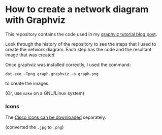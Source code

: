 How to create a network diagram with Graphviz
=============================================

This repository contains the code used in my [graphviz tutorial blog post](https://mikegriffin.ie/blog/20110308-a-graphviz-tutorial).

Look through the history of the repository to see the steps that I used to create the network diagram.
Each step has the code and the resultant image that was created.

Once graphviz was installed correctly, I used the command:

```
dot.exe -Tpng graph.graphviz -o graph.png
```

to create the images.

(Or, use `make` on a GNU/Linux system)

### Icons

The [Cisco icons can be downloaded](http://www.cisco.com/web/about/ac50/ac47/2.html) separately.

(converted the `.jpg` to `.png`)
